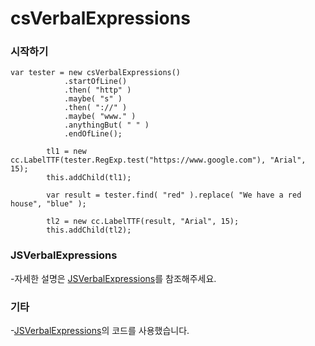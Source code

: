 csVerbalExpressions
=========

### 시작하기

```
var tester = new csVerbalExpressions()
            .startOfLine()
            .then( "http" )
            .maybe( "s" )
            .then( "://" )
            .maybe( "www." )
            .anythingBut( " " )
            .endOfLine();

        tl1 = new cc.LabelTTF(tester.RegExp.test("https://www.google.com"), "Arial", 15);
        this.addChild(tl1);

        var result = tester.find( "red" ).replace( "We have a red house", "blue" );

        tl2 = new cc.LabelTTF(result, "Arial", 15);
        this.addChild(tl2);
```

### JSVerbalExpressions

-자세한 설명은 [JSVerbalExpressions](https://github.com/VerbalExpressions/JSVerbalExpressions)를 참조해주세요.

### 기타

-[JSVerbalExpressions](https://github.com/VerbalExpressions/JSVerbalExpressions)의 코드를 사용했습니다.
